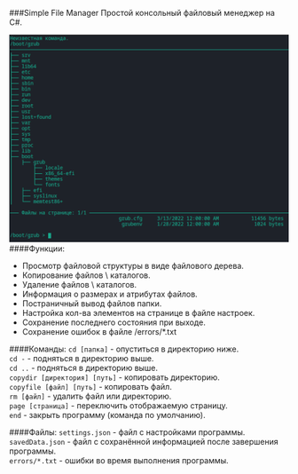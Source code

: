 ###Simple File Manager
Простой консольный файловый менеджер на C#.

![image info](./img/img1)
####Функции:
- Просмотр файловой структуры в виде файлового дерева.
- Копирование файлов \ каталогов.
- Удаление файлов \ каталогов.
- Информация о размерах и атрибутах файлов.
- Постраничный вывод файлов папки.
- Настройка кол-ва элементов на странице в файле настроек.
- Сохранение последнего состояния при выходе.
- Сохранение ошибок в файле /errors/*.txt

####Команды:
```cd [папка]``` - опуститься в директорию ниже.  
```cd -``` - подняться в директорию выше.  
```cd ..``` - подняться в директорию выше.  
```copydir [директория] [путь]``` - копировать директорию.  
```copyfile [файл] [путь]``` - копировать файл.  
```rm [файл]``` - удалить файл или директорию.  
```page [страница]``` - переключить отображаемую страницу.  
```end``` - закрыть программу (команда по умолчанию).

####Файлы:
```settings.json``` - файл с настройками программы.  
```savedData.json``` - файл с сохранённой информацией после завершения программы.  
```errors/*.txt``` - ошибки во время выполнения программы.  